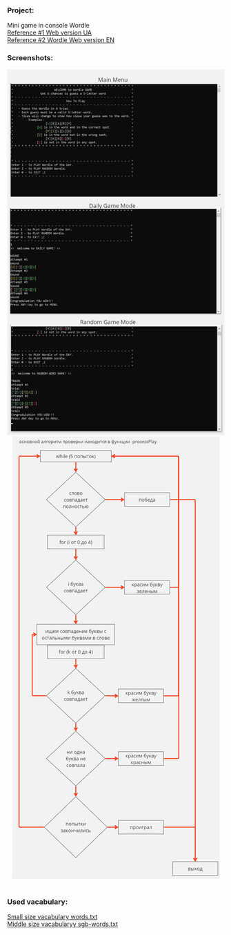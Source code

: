 <h3>Project:</h3>
Mini game in console Wordle
<br />
<a href = "https://slovko.zaxid.net/">Reference #1 Web version UA</a>
<br />
<a href = "https://www.nytimes.com/games/wordle/index.html">Reference #2 Wordle Web version EN</a>
<br />
<h3>Screenshots:</h3>
<div align = "center">
<a href = "https://github.com/vtx123/rdreams_homework/blob/lesson13/Lesson13/doc/gamePlayExample.png">
  <img src="doc/gamePlayExample.png">
</a>
<br />
<a href = "https://github.com/vtx123/rdreams_homework/blob/lesson13/Lesson13/doc/processPlayAlgo.png">
   <img src="doc/processPlayAlgo.png">
</a>
</div>

<br />
<h3>Used vacabulary:</h3>
<div align = "left">
<a href = "https://copylists.com/words/list-of-5-letter-words">Small size vacabulary words.txt</a>
<br />
<a href = "https://github.com/charlesreid1/five-letter-words/blob/master/sgb-words.txt">Middle size vacabularyy sgb-words.txt</a>
</div>
